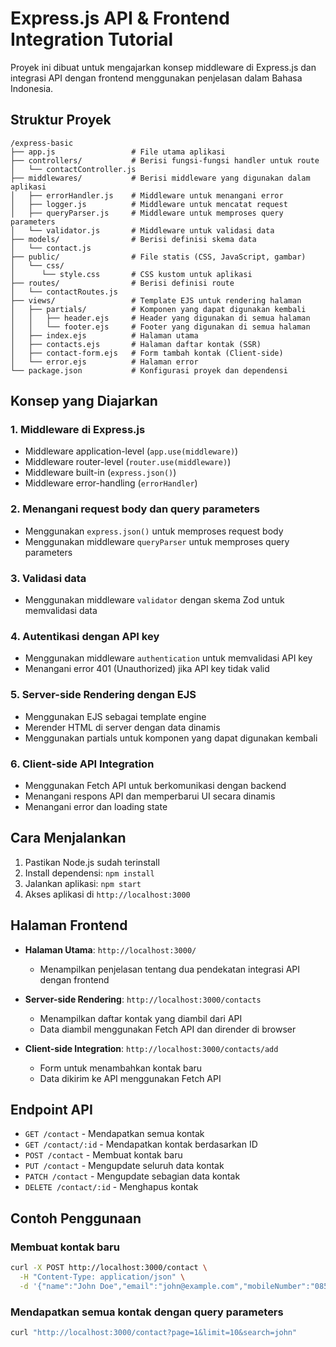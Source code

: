 # Express.js API & Frontend Integration Tutorial

Proyek ini dibuat untuk mengajarkan konsep middleware di Express.js dan integrasi API dengan frontend menggunakan penjelasan dalam Bahasa Indonesia.

## Struktur Proyek

```
/express-basic
├── app.js                 # File utama aplikasi
├── controllers/           # Berisi fungsi-fungsi handler untuk route
│   └── contactController.js
├── middlewares/           # Berisi middleware yang digunakan dalam aplikasi
│   ├── errorHandler.js    # Middleware untuk menangani error
│   ├── logger.js          # Middleware untuk mencatat request
│   ├── queryParser.js     # Middleware untuk memproses query parameters
│   └── validator.js       # Middleware untuk validasi data
├── models/                # Berisi definisi skema data
│   └── contact.js
├── public/                # File statis (CSS, JavaScript, gambar)
│   └── css/
│      └── style.css       # CSS kustom untuk aplikasi
├── routes/                # Berisi definisi route
│   └── contactRoutes.js
├── views/                 # Template EJS untuk rendering halaman
│   ├── partials/          # Komponen yang dapat digunakan kembali
│   │   ├── header.ejs     # Header yang digunakan di semua halaman
│   │   └── footer.ejs     # Footer yang digunakan di semua halaman
│   ├── index.ejs          # Halaman utama
│   ├── contacts.ejs       # Halaman daftar kontak (SSR)
│   ├── contact-form.ejs   # Form tambah kontak (Client-side)
│   └── error.ejs          # Halaman error
└── package.json           # Konfigurasi proyek dan dependensi
```

## Konsep yang Diajarkan

### 1. Middleware di Express.js
   - Middleware application-level (`app.use(middleware)`)
   - Middleware router-level (`router.use(middleware)`)
   - Middleware built-in (`express.json()`)
   - Middleware error-handling (`errorHandler`)

### 2. Menangani request body dan query parameters
   - Menggunakan `express.json()` untuk memproses request body
   - Menggunakan middleware `queryParser` untuk memproses query parameters

### 3. Validasi data
   - Menggunakan middleware `validator` dengan skema Zod untuk memvalidasi data

### 4. Autentikasi dengan API key
   - Menggunakan middleware `authentication` untuk memvalidasi API key
   - Menangani error 401 (Unauthorized) jika API key tidak valid

### 5. Server-side Rendering dengan EJS
   - Menggunakan EJS sebagai template engine
   - Merender HTML di server dengan data dinamis
   - Menggunakan partials untuk komponen yang dapat digunakan kembali

### 6. Client-side API Integration
   - Menggunakan Fetch API untuk berkomunikasi dengan backend
   - Menangani respons API dan memperbarui UI secara dinamis
   - Menangani error dan loading state

## Cara Menjalankan

1. Pastikan Node.js sudah terinstall
2. Install dependensi: `npm install`
3. Jalankan aplikasi: `npm start`
4. Akses aplikasi di `http://localhost:3000`

## Halaman Frontend

- **Halaman Utama**: `http://localhost:3000/`
  - Menampilkan penjelasan tentang dua pendekatan integrasi API dengan frontend

- **Server-side Rendering**: `http://localhost:3000/contacts`
  - Menampilkan daftar kontak yang diambil dari API
  - Data diambil menggunakan Fetch API dan dirender di browser

- **Client-side Integration**: `http://localhost:3000/contacts/add`
  - Form untuk menambahkan kontak baru
  - Data dikirim ke API menggunakan Fetch API

## Endpoint API

- `GET /contact` - Mendapatkan semua kontak
- `GET /contact/:id` - Mendapatkan kontak berdasarkan ID
- `POST /contact` - Membuat kontak baru
- `PUT /contact` - Mengupdate seluruh data kontak
- `PATCH /contact` - Mengupdate sebagian data kontak
- `DELETE /contact/:id` - Menghapus kontak

## Contoh Penggunaan

### Membuat kontak baru

```bash
curl -X POST http://localhost:3000/contact \
  -H "Content-Type: application/json" \
  -d '{"name":"John Doe","email":"john@example.com","mobileNumber":"0851234567890"}'
```

### Mendapatkan semua kontak dengan query parameters

```bash
curl "http://localhost:3000/contact?page=1&limit=10&search=john"
```
